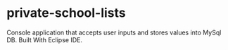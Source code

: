 # private-school-lists
Console application that accepts user inputs and stores values into MySql DB. Built With Eclipse IDE.
